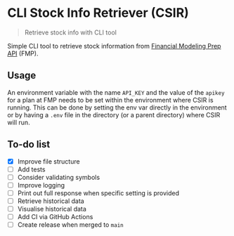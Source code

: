 # CLI Stock Info Retriever (CSIR)

> Retrieve stock info with CLI tool

Simple CLI tool to retrieve stock information from
[Financial Modeling Prep API](https://site.financialmodelingprep.com/developer)
(FMP).

## Usage

An environment variable with the name `API_KEY` and the value of the `apikey`
for a plan at FMP needs to be set within the environment where
CSIR is running. This can be done by setting the env var directly in the
environment or by having a `.env` file in the directory (or a parent directory)
where CSIR will run.

## To-do list

- [x] Improve file structure
- [ ] Add tests
- [ ] Consider validating symbols
- [ ] Improve logging
- [ ] Print out full response when specific setting is provided
- [ ] Retrieve historical data
- [ ] Visualise historical data
- [ ] Add CI via GitHub Actions
- [ ] Create release when merged to `main`
